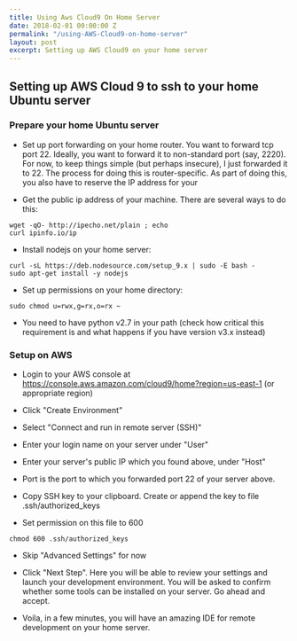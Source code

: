 ```yaml
---
title: Using Aws Cloud9 On Home Server
date: 2018-02-01 00:00:00 Z
permalink: "/using-AWS-Cloud9-on-home-server"
layout: post
excerpt: Setting up AWS Cloud9 on your home server
---
```


## Setting up AWS Cloud 9 to ssh to your home Ubuntu server

### Prepare your home Ubuntu server

- Set up port forwarding on your home router. You want to forward tcp port 22. Ideally, you want to forward it to non-standard port (say, 2220). For now, to keep things simple (but perhaps insecure), I just forwarded it to 22. The process for doing this is router-specific. As part of doing this, you also have to reserve the IP address for your 

- Get the public ip address of your machine. There are several ways to do this: 
```shell
wget -qO- http://ipecho.net/plain ; echo
curl ipinfo.io/ip
```

- Install nodejs on your home server:
```shell
curl -sL https://deb.nodesource.com/setup_9.x | sudo -E bash -
sudo apt-get install -y nodejs
```

- Set up permissions on your home directory:
```
sudo chmod u=rwx,g=rx,o=rx ~
```

- You need to have python v2.7 in your path (check how critical this requirement is and what happens if you have version v3.x instead)

### Setup on AWS

- Login to your AWS console at https://console.aws.amazon.com/cloud9/home?region=us-east-1 (or appropriate region)

- Click "Create Environment"

- Select "Connect and run in remote server (SSH)"

- Enter your login name on your server under "User"

- Enter your server's public IP which you found above, under "Host"

- Port is the port to which you forwarded port 22 of your server above.

- Copy SSH key to your clipboard. Create or append the key to file .ssh/authorized_keys

- Set permission on this file to 600
```
chmod 600 .ssh/authorized_keys
```

- Skip "Advanced Settings" for now

- Click "Next Step". Here you will be able to review your settings and launch your development environment. You will be asked to confirm whether some tools can be installed on your server. Go ahead and accept.

- Voila, in a few minutes, you will have an amazing IDE for remote development on your home server.
